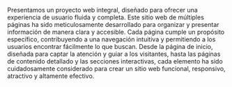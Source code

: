 Presentamos un proyecto web integral, diseñado para ofrecer una experiencia de usuario fluida y completa. 
Este sitio web de múltiples páginas ha sido meticulosamente desarrollado para organizar y presentar información de manera clara y accesible. 
Cada página cumple un propósito específico, contribuyendo a una navegación intuitiva y permitiendo a los usuarios encontrar fácilmente lo que buscan. 
Desde la página de inicio, diseñada para captar la atención y guiar a los visitantes, 
hasta las páginas de contenido detallado y las secciones interactivas, cada elemento ha sido cuidadosamente considerado para crear un sitio web funcional, responsivo, atractivo y altamente efectivo.
